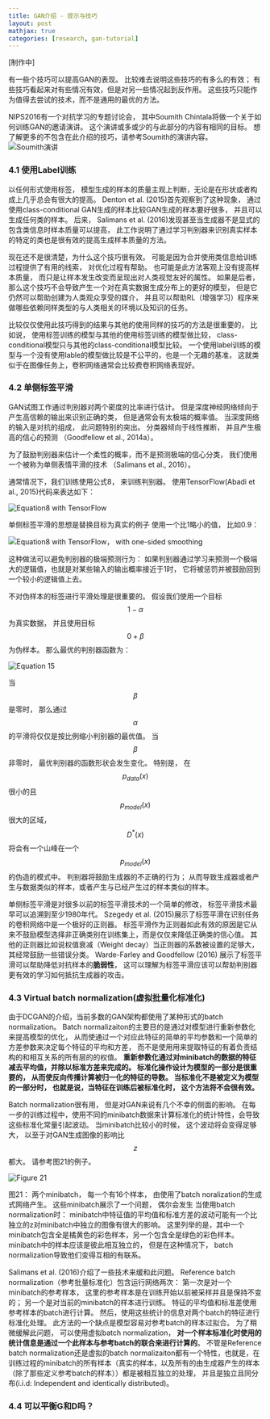 ```yaml
---
title: GAN介绍 - 提示与技巧
layout: post
mathjax: true
categories: [research, gan-tutorial]
---
```


[制作中]

有一些个技巧可以提高GAN的表现。 比较难去说明这些技巧的有多么的有效； 有些技巧看起来对有些情况有效，但是对另一些情况起到反作用。
这些技巧只能作为值得去尝试的技术，而不是通用的最优的方法。

NIPS2016有一个对抗学习的专题讨论会， 其中Soumith Chintala将做一个关于如何训练GAN的邀请演讲。 这个演讲或多或少的与此部分的内容有相同的目标。
想了解更多的不包含在此介绍的技巧，请参考Soumith的演讲内容。 
![Soumith演讲](https://github.com/soumith/ganhacks)

### 4.1 使用Label训练

以任何形式使用标签， 模型生成的样本的质量主观上判断，无论是在形状或者构成上几乎总会有很大的提高。
Denton et al. (2015)首先观察到了这种现象， 通过使用class-conditional GAN生成的样本比较GAN生成的样本要好很多， 并且可以生成任何类的样本。
后来， Salimans et al. (2016)发现甚至当生成器不是显式的包含类信息时样本质量可以提高， 此工作说明了通过学习判别器来识别真实样本的特定的类也是很有效的提高生成样本质量的方法。

现在还不是很清楚，为什么这个技巧很有效。 可能是因为合并使用类信息给训练过程提供了有用的线索， 对优化过程有帮助。 
也可能是此方法客观上没有提高样本质量， 而只是让样本发生改变而呈现出对人类视觉友好的属性。
如果是后者， 那么这个技巧不会导致产生一个对在真实数据生成分布上的更好的模型， 但是它仍然可以帮助创建为人类观众享受的媒介， 并且可以帮助RL（增强学习）程序来做哪些依赖同样类型的与人类相关的环境以及知识的任务。

比较仅仅使用此技巧得到的结果与其他的使用同样的技巧的方法是很重要的， 比如说， 使用标签训练的模型与其他的使用标签训练的模型做比较， class-conditional模型只与其他的class-conditional模型比较。 一个使用label训练的模型与一个没有使用lable的模型做比较是不公平的，也是一个无趣的基准， 这就类似于在图像任务上，卷积网络通常会比较费卷积网络表现好。


### 4.2 单侧标签平滑

GAN试图工作通过判别器对两个密度的比率进行估计。
但是深度神经网络倾向于产生高信赖的输出来识别正确的类， 但是通常会有太极端的概率值。 
当深度网络的输入是对抗的组成， 此问题特别的突出。
分类器倾向于线性推断， 并且产生极高的信心的预测 （Goodfellow et al., 2014a）。

为了鼓励判别器来估计一个柔性的概率，而不是预测极端的信心分类， 我们使用一个被称为单侧表情平滑的技术 （Salimans et al., 2016）。

通常情况下，我们训练使用公式8， 来训练判别器。 使用TensorFlow(Abadi et al., 2015)代码来表达如下：

![Equation8 with TensorFlow](/images/201705/10/fig01.jpg)

单侧标签平滑的思想是替换目标为真实的例子 使用一个比1略小的值， 比如0.9：

![Equation8 with TensorFlow， with one-sided smoothing](/images/201705/10/fig02.jpg)

这种做法可以避免判别器的极端预测行为： 如果判别器通过学习来预测一个极端大的逻辑值，也就是对某些输入的输出概率接近于1时， 它将被惩罚并被鼓励回到一个较小的逻辑值上去。

不对伪样本的标签进行平滑处理是很重要的。 假设我们使用一个目标$$1-\alpha$$为真实数据， 并且使用目标$$0+\beta$$为伪样本。 那么最优的判别器函数为：

![Equation 15](/images/201705/10/eq15.jpg)

当$$\beta$$是零时， 那么通过$$\alpha$$的平滑将仅仅是按比例缩小判别器的最优值。
当$$\beta$$非零时， 最优判别器的函数形状会发生变化。 特别是， 在$$p_{data}(x)$$很小的且$$p_{model}(x)$$很大的区域， $$D^{*}(x)$$将会有一个山峰在一个$$p_{model}(x)$$的伪造的模式中。
判别器将鼓励生成器的不正确的行为； 从而导致生成器或者产生与数据类似的样本，或者产生与已经产生过的样本类似的样本。

单侧标签平滑是对很多以前的标签平滑技术的一个简单的修改， 标签平滑技术最早可以追溯到至少1980年代。 Szegedy et al. (2015)展示了标签平滑在识别任务的卷积网络中是一个极好的正则器。
标签平滑作为正则器如此有效的原因是它从来不鼓励模型选择非正确类别在训练集上，而是仅仅来降低正确类的信心值。
其他的正则器比如说权值衰减（Weight decay）当正则器的系数被设置的足够大，其经常鼓励一些错误分类。 Warde-Farley and Goodfellow (2016) 展示了标签平滑可以帮助降低对抗样本的**脆弱性**， 这可以理解为标签平滑应该可以帮助判别器更有效的学习如何抵抗生成器的攻击。

### 4.3 Virtual batch normalization(虚拟批量化标准化)

由于DCGAN的介绍，当前多数的GAN架构都使用了某种形式的batch normalization。 
Batch normalizaiton的主要目的是通过对模型进行重新参数化来提高模型的优化， 从而使通过一个对应此特征的简单的平均参数和一个简单的方差参数来决定每个特征的平均和方差， 而不是使用用来提取特征的有着负责结构的和相互关系的所有层的的权值。
**重新参数化通过对minibatch的数据的特征减去平均值，并除以标准方差来完成的。 标准化操作设计为模型的一部分是很重要的， 从而使反向传播计算被归一化的特征的导数。 当标准化不是被定义为模型的一部分时， 也就是说，当特征在训练后被标准化时， 这个方法将不会很有效。**

Batch normalization很有用， 但是对GAN来说有几个不幸的侧面的影响。 
在每一步的训练过程中，使用不同的minibatch数据来计算标准化的统计特性，会导致这些标准化常量引起波动。
当minibatch比较小的时候， 这个波动将会变得足够大， 以至于对GAN生成图像的影响比$$z$$都大。 请参考图21的例子。

![Figure 21](/images/201705/10/fig21.jpg)

图21： 两个minibatch， 每一个有16个样本， 由使用了batch noralization的生成式网络产生。
这些minibatch展示了一个问题， 偶尔会发生 当使用batch normalization时： minibatch中特征值的平均值和标准方差的波动可能有一个比独立的z对minibatch中独立的图像有很大的影响。 这里列举的是，其中一个minibatch包含全是橘黄色的彩色样本，另一个包含全是绿色的彩色样本。
minibatch中的样本应该是彼此相互独立的， 但是在这种情况下， batch normalization导致他们变得互相的有联系。

Salimans et al. (2016)介绍了一些技术来缓和此问题。 
Reference batch normalization（参考批量标准化）包含运行网络两次： 第一次是对一个minibatch的参考样本， 这里的参考样本是在训练开始以前被采样并且是保持不变的； 另一个是对当前的minibatch的样本进行训练。 
特征的平均值和标准差使用参考样本的batch进行计算。 然后，使用这些统计的信息对两个batch的特征进行标准化处理。 
此方法的一个缺点是模型容易对参考batch的样本过拟合。 
为了稍微缓解此问题， 可以使用虚拟batch normalization， **对一个样本标准化时使用的统计信息是通过一个此样本与参考batch的联合来进行计算的**。
不管是Reference batch normalization还是虚拟的batch normalizaiton都有一个特性，也就是，在训练过程的minibatch的所有样本（真实的样本，以及所有的由生成器产生的样本（除了那些定义参考batch的样本））都是被相互独立的处理， 并且是独立且同分布(i.i.d: Independent and identically distributed)。

### 4.4 可以平衡G和D吗？
